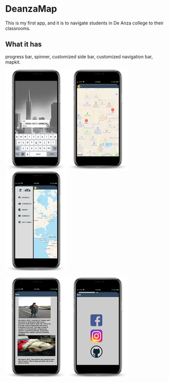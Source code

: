 # DeanzaMap
This is my first app, and it is to navigate students in De Anza college to their classrooms.

## What it has
progress bar, spinner, customized side bar, customized navigation bar, mapkit.

![Image of search](https://github.com/bubblemans/DeanzaMap/blob/master/image/search.png)![Image of map](https://github.com/bubblemans/DeanzaMap/blob/master/image/map.png)![Image of menu](https://github.com/bubblemans/DeanzaMap/blob/master/image/menu.png)

![Image of about](https://github.com/bubblemans/DeanzaMap/blob/master/image/about.png)![Image of contact](https://github.com/bubblemans/DeanzaMap/blob/master/image/contact.png)
